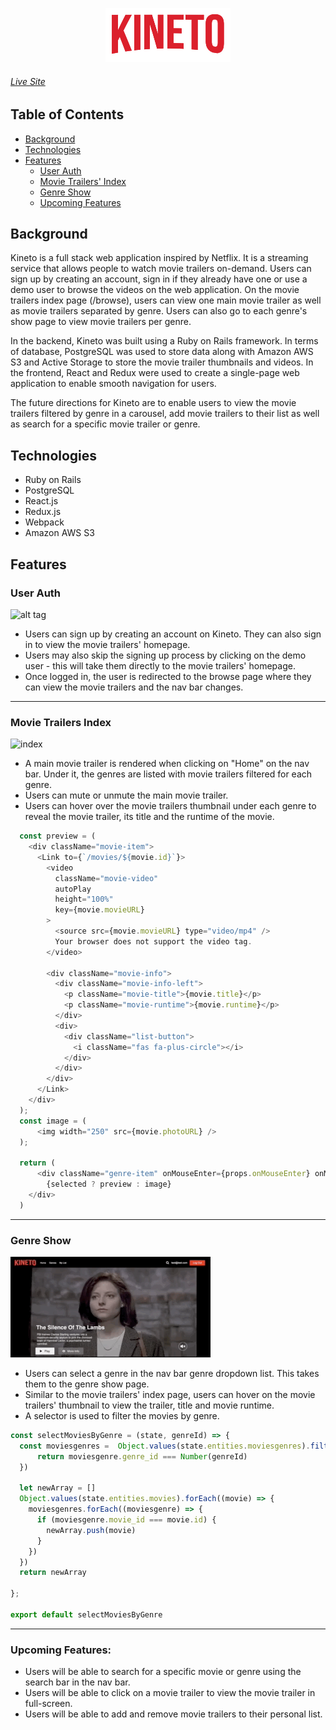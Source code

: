 <p align="center">
  <img src="https://github.com/michellenaim/Kineto/blob/master/app/assets/images/Kineto_logo.png" />
</p>

###### [Live Site](https://kineto-app.herokuapp.com/#/)

## Table of Contents

  * [Background](#background)
  * [Technologies](#technologies)
  * [Features](#features)
    * [User Auth](#user-auth)
    * [Movie Trailers' Index](#movie-trailers-index)
    * [Genre Show](#genre-show)
    * [Upcoming Features](#upcoming-features)

## Background

Kineto is a full stack web application inspired by Netflix. It is a streaming service that allows people to watch movie trailers on-demand. Users can sign up by creating an account, sign in if they already have one or use a demo user to browse the videos on the web application. On the movie trailers index page (/browse), users can view one main movie trailer as well as movie trailers separated by genre. Users can also go to each genre's show page to view movie trailers per genre.

In the backend, Kineto was built using a Ruby on Rails framework. In terms of database, PostgreSQL was used to store data along with Amazon AWS S3 and Active Storage to store the movie trailer thumbnails and videos. In the frontend, React and Redux were used to create a single-page web application to enable smooth navigation for users.

The future directions for Kineto are to enable users to view the movie trailers filtered by genre in a carousel, add movie trailers to their list as well as search for a specific movie trailer or genre. 

## Technologies

* Ruby on Rails
* PostgreSQL
* React.js
* Redux.js
* Webpack
* Amazon AWS S3

## Features

### User Auth 

![alt tag](https://github.com/michellenaim/Kineto/blob/master/readme_gifs/user_auth.gif)

* Users can sign up by creating an account on Kineto. They can also sign in to view the movie trailers' homepage.
* Users may also skip the signing up process by clicking on the demo user - this will take them directly to the movie trailers' homepage.
* Once logged in, the user is redirected to the browse page where they can view the movie trailers and the nav bar changes.

---

### Movie Trailers Index

![index](https://github.com/michellenaim/Kineto/blob/master/readme_gifs/movie_trailers_index.gif)

* A main movie trailer is rendered when clicking on "Home" on the nav bar. Under it, the genres are listed with movie trailers filtered for each genre.
* Users can mute or unmute the main movie trailer.
* Users can hover over the movie trailers thumbnail under each genre to reveal the movie trailer, its title and the runtime of the movie.
```javascript
  const preview = (
    <div className="movie-item">
      <Link to={`/movies/${movie.id}`}>
        <video
          className="movie-video"
          autoPlay
          height="100%"
          key={movie.movieURL}
        >
          <source src={movie.movieURL} type="video/mp4" />
          Your browser does not support the video tag.
        </video>

        <div className="movie-info">
          <div className="movie-info-left">
            <p className="movie-title">{movie.title}</p>
            <p className="movie-runtime">{movie.runtime}</p>
          </div>
          <div>
            <div className="list-button">
              <i className="fas fa-plus-circle"></i>
            </div>
          </div>
        </div>
      </Link>
    </div>
  );
  const image = (
      <img width="250" src={movie.photoURL} />
  );

  return (
      <div className="genre-item" onMouseEnter={props.onMouseEnter} onMouseLeave={props.onMouseLeave}>
        {selected ? preview : image}
    </div>
  )
```
---

### Genre Show

![genre_show](https://github.com/michellenaim/Kineto/blob/master/readme_gifs/genre_show.gif)

* Users can select a genre in the nav bar genre dropdown list. This takes them to the genre show page.
* Similar to the movie trailers' index page, users can hover on the movie trailers' thumbnail to view the trailer, title and movie runtime.
* A selector is used to filter the movies by genre.

```javascript
const selectMoviesByGenre = (state, genreId) => {
  const moviesgenres =  Object.values(state.entities.moviesgenres).filter((moviesgenre) => {
      return moviesgenre.genre_id === Number(genreId)
  })

  let newArray = [] 
  Object.values(state.entities.movies).forEach((movie) => {
    moviesgenres.forEach((moviesgenre) => {
      if (moviesgenre.movie_id === movie.id) {
        newArray.push(movie)
      }
    })
  })
  return newArray

};

export default selectMoviesByGenre
```
---

### Upcoming Features:

* Users will be able to search for a specific movie or genre using the search bar in the nav bar.
* Users will be able to click on a movie trailer to view the movie trailer in full-screen.
* Users will be able to add and remove movie trailers to their personal list.
